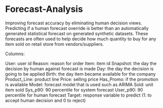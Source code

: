 # Forecast-Analysis
Improving forecast accuracy by eliminating human decision views.
Predicting if a human forecast override is better than an automatically generated statistical
forecast on generated synthetic datasets.
These forecasts are often used to help decide how much quantity to buy for any item sold on retail store from vendors/suppliers.

Columns:

User: user id
Reason: reason for order
Item: item id
Snapshot: the day the decision by human against forecast is made
Day: the day the decision is going to be applied
Birth: the day item became available for the company
Product_Line: product line
Price: selling price
Has_Promo: if the promotion is available
Model: forecast model that is used such as ARIMA
Sold: unit item sold
Sys_p90: 90 percentile for system forecast
User_p90: 90 percentile for human forecast
Target: response variable to predict (1: to accept human decision and 0 to reject)

